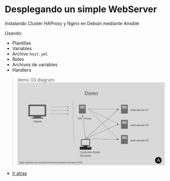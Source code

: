 Desplegando un simple WebServer
==

Instalando Cluster HAProxy y Nginx en Debian mediante Ansible

Usando:
- Plantillas
- Variables
- Archivo `host.yml`
- Roles
- Archivos de variables
- Handlers


> demo 03 diagram
![alt text](demo_03.png)

- [Ir atras](../README.md)
